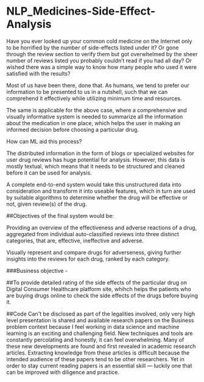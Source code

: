 # NLP_Medicines-Side-Effect-Analysis

Have you ever looked up your common cold medicine on the Internet only to be horrified by the number of side-effects listed under it? Or gone through the review section to verify them but got overwhelmed by the sheer number of reviews listed you probably couldn’t read if you had all day? Or wished there was a simple way to know how many people who used it were satisfied with the results?

Most of us have been there, done that. As humans, we tend to prefer our information to be presented to us in a nutshell, such that we can comprehend it effectively while utilizing minimum time and resources.

The same is applicable for the above case, where a comprehensive and visually informative system is needed to summarize all the information about the medication in one place, which helps the user in making an informed decision before choosing a particular drug.

How can ML aid this process?

The distributed information in the form of blogs or specialized websites for user drug reviews has huge potential for analysis. However, this data is mostly textual, which means that it needs to be structured and cleaned before it can be used for analysis.

A complete end-to-end system would take this unstructured data into consideration and transform it into useable features, which in turn are used by suitable algorithms to determine whether the drug will be effective or not, given review(s) of the drug.

##Objectives of the final system would be:

Providing an overview of the effectiveness and adverse reactions of a drug, aggregated from individual auto-classified reviews into three distinct categories, that are, effective, ineffective and adverse.

Visually represent and compare drugs for adverseness, giving further insights into the reviews for each drug, ranked by each category.

###Business objective - 

##To provide detailed rating of the side effects of the particular drug on Digital Consumer Healthcare platform site, whihch helps the patients who are buying drugs online to check the side effects of the drugs before buying it.

##Code Can't be disclosed as part of the legalities involved, only very high level presentation is shared and available research papers on the Business problem context because I feel working in data science and machine learning is an exciting and challenging field. New techniques and tools are constantly percolating and honestly, it can feel overwhelming. Many of these new developments are found and first revealed in academic research articles. Extracting knowledge from these articles is difficult because the intended audience of these papers tend to be other researchers. Yet in order to stay current reading papers is an essential skill — luckily one that can be improved with diligence and practice.
